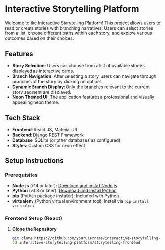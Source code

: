 # Interactive Storytelling Platform

Welcome to the Interactive Storytelling Platform! This project allows users to read or create stories with branching narratives. Users can select stories from a list, choose different paths within each story, and explore various outcomes based on their choices.

## Features

- **Story Selection**: Users can choose from a list of available stories displayed as interactive cards.
- **Branch Navigation**: After selecting a story, users can navigate through branches of the story by clicking on options.
- **Dynamic Branch Display**: Only the branches relevant to the current story segment are displayed.
- **Neon Themed UI**: The application features a professional and visually appealing neon theme.

## Tech Stack

- **Frontend**: React JS, Material-UI
- **Backend**: Django REST Framework
- **Database**: SQLite (or other databases as configured)
- **Styles**: Custom CSS for neon effect

## Setup Instructions

### Prerequisites

- **Node.js** (v14 or later): [Download and install Node.js](https://nodejs.org/)
- **Python** (v3.8 or later): [Download and install Python](https://www.python.org/downloads/)
- **pip** (Python package installer): Included with Python
- **virtualenv** (Python virtual environment tool): Install via `pip install virtualenv`

### Frontend Setup (React)

1. **Clone the Repository**

   ```bash
   git clone https://github.com/yourusername/interactive-storytelling-platform.git
   cd interactive-storytelling-platform/storytelling-frontend
